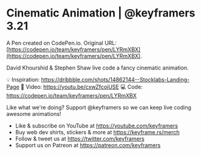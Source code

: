 # Cinematic Animation | @keyframers 3.21

A Pen created on CodePen.io. Original URL: [https://codepen.io/team/keyframers/pen/LYRmXBX](https://codepen.io/team/keyframers/pen/LYRmXBX).

David Khourshid & Stephen Shaw live code a fancy cinematic animation.

💡 Inspiration: https://dribbble.com/shots/14862144--Stocklabs-Landing-Page
🎥  Video: https://youtu.be/cxwZfcoiUSE
💻  Code: https://codepen.io/team/keyframers/pen/LYRmXBX

Like what we're doing? Support @keyframers so we can keep live coding awesome animations!

* Like & subscribe on YouTube at https://youtube.com/keyframers
* Buy web dev shirts, stickers & more at https://keyframe.rs/merch
* Follow & tweet us at https://twitter.com/keyframers
* Support us on Patreon at https://patreon.com/keyframers